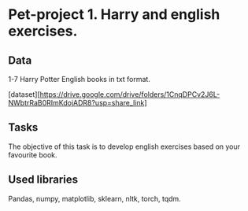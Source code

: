 # Pet-project 1. Harry and english exercises.

## Data

1-7 Harry Potter English books in txt format.

[dataset][https://drive.google.com/drive/folders/1CnqDPCv2J6L-NWbtrRaB0RImKdojADR8?usp=share_link]

## Tasks

The objective of this task is to develop english exercises based on your favourite book.

## Used libraries
  
Pandas, numpy, matplotlib, sklearn, nltk, torch, tqdm.
